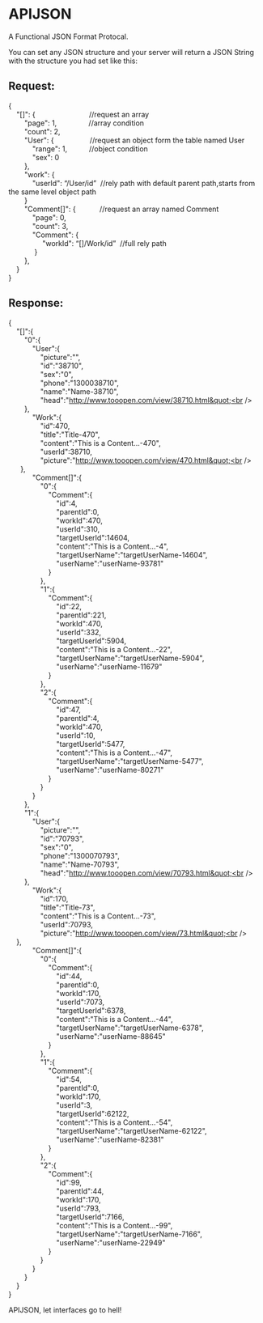 # APIJSON
A Functional JSON Format Protocal.</p>

<p>You can set any JSON structure and your server will return a JSON String with the structure you had set like this:</p>

## Request:
{<br />
&nbsp; &nbsp; &quot;[]&quot;: { &nbsp; &nbsp; &nbsp; &nbsp; &nbsp; &nbsp; &nbsp; &nbsp; &nbsp; &nbsp; &nbsp; &nbsp; &nbsp;  //request an array<br />
&nbsp; &nbsp; &nbsp; &nbsp; &quot;page&quot;: 1, &nbsp; &nbsp; &nbsp; &nbsp; &nbsp; &nbsp; &nbsp; &nbsp;//array condition<br />
&nbsp; &nbsp; &nbsp; &nbsp; &quot;count&quot;: 2, &nbsp; &nbsp; &nbsp; &nbsp;<br />
&nbsp; &nbsp; &nbsp; &nbsp; &quot;User&quot;: { &nbsp; &nbsp; &nbsp; &nbsp; &nbsp; &nbsp; &nbsp; &nbsp; &nbsp;//request an object form the table named User<br />
&nbsp; &nbsp; &nbsp; &nbsp; &nbsp; &nbsp; &quot;range&quot;: 1, &nbsp; &nbsp; &nbsp; &nbsp; &nbsp; //object condition<br />
&nbsp; &nbsp; &nbsp; &nbsp; &nbsp; &nbsp; &quot;sex&quot;: 0 &nbsp; &nbsp; &nbsp;&nbsp;<br />
&nbsp; &nbsp; &nbsp; &nbsp; },<br />
&nbsp; &nbsp; &nbsp; &nbsp; &quot;work&quot;: {<br />
&nbsp; &nbsp; &nbsp; &nbsp; &nbsp; &nbsp; &quot;userId&quot;: &ldquo;/User/id&rdquo; &nbsp;//rely path with default parent path,starts from the same level object path<br />
&nbsp; &nbsp; &nbsp; &nbsp; }<br />
&nbsp; &nbsp; &nbsp; &nbsp; &quot;Comment[]&quot;: { &nbsp; &nbsp; &nbsp; &nbsp; &nbsp; &nbsp;//request an array named Comment<br />
&nbsp; &nbsp; &nbsp; &nbsp; &nbsp; &nbsp; &quot;page&quot;: 0,<br />
&nbsp; &nbsp; &nbsp; &nbsp; &nbsp; &nbsp; &quot;count&quot;: 3,<br />
&nbsp; &nbsp; &nbsp; &nbsp; &nbsp; &nbsp; &quot;Comment&quot;: {<br />
&nbsp; &nbsp; &nbsp; &nbsp; &nbsp; &nbsp; &nbsp; &nbsp; &nbsp;&quot;workId&quot;: &ldquo;[]/Work/id&rdquo; &nbsp;//full rely path<br />
&nbsp; &nbsp; &nbsp; &nbsp; &nbsp; &nbsp; &nbsp;}<br />
&nbsp; &nbsp; &nbsp; &nbsp; },<br />
&nbsp; &nbsp; }<br />
}</p>

## Response:
{<br />
&nbsp; &nbsp; &quot;[]&quot;:{<br />
&nbsp; &nbsp; &nbsp; &nbsp; &quot;0&quot;:{<br />
&nbsp; &nbsp; &nbsp; &nbsp; &nbsp; &nbsp; &quot;User&quot;:{<br />
&nbsp; &nbsp; &nbsp; &nbsp; &nbsp; &nbsp; &nbsp; &nbsp; &quot;picture&quot;:&quot;&quot;,<br />
&nbsp; &nbsp; &nbsp; &nbsp; &nbsp; &nbsp; &nbsp; &nbsp; &quot;id&quot;:&quot;38710&quot;,<br />
&nbsp; &nbsp; &nbsp; &nbsp; &nbsp; &nbsp; &nbsp; &nbsp; &quot;sex&quot;:&quot;0&quot;,<br />
&nbsp; &nbsp; &nbsp; &nbsp; &nbsp; &nbsp; &nbsp; &nbsp; &quot;phone&quot;:&quot;1300038710&quot;,<br />
&nbsp; &nbsp; &nbsp; &nbsp; &nbsp; &nbsp; &nbsp; &nbsp; &quot;name&quot;:&quot;Name-38710&quot;,<br />
&nbsp; &nbsp; &nbsp; &nbsp; &nbsp; &nbsp; &nbsp; &nbsp; &quot;head&quot;:&quot;http://www.tooopen.com/view/38710.html&quot;<br />
&nbsp; &nbsp; &nbsp; &nbsp; &nbsp; &nbsp; },<br />
&nbsp; &nbsp; &nbsp; &nbsp; &nbsp; &nbsp; &quot;Work&quot;:{<br />
&nbsp; &nbsp; &nbsp; &nbsp; &nbsp; &nbsp; &nbsp; &nbsp; &quot;id&quot;:470,<br />
&nbsp; &nbsp; &nbsp; &nbsp; &nbsp; &nbsp; &nbsp; &nbsp; &quot;title&quot;:&quot;Title-470&quot;,<br />
&nbsp; &nbsp; &nbsp; &nbsp; &nbsp; &nbsp; &nbsp; &nbsp; &quot;content&quot;:&quot;This is a Content...-470&quot;,<br />
&nbsp; &nbsp; &nbsp; &nbsp; &nbsp; &nbsp; &nbsp; &nbsp; &quot;userId&quot;:38710,<br />
&nbsp; &nbsp; &nbsp; &nbsp; &nbsp; &nbsp; &nbsp; &nbsp; &quot;picture&quot;:&quot;http://www.tooopen.com/view/470.html&quot;<br />
&nbsp; &nbsp; &nbsp; &nbsp; &nbsp; &nbsp; },<br />
&nbsp; &nbsp; &nbsp; &nbsp; &nbsp; &nbsp; &quot;Comment[]&quot;:{<br />
&nbsp; &nbsp; &nbsp; &nbsp; &nbsp; &nbsp; &nbsp; &nbsp; &quot;0&quot;:{<br />
&nbsp; &nbsp; &nbsp; &nbsp; &nbsp; &nbsp; &nbsp; &nbsp; &nbsp; &nbsp; &quot;Comment&quot;:{<br />
&nbsp; &nbsp; &nbsp; &nbsp; &nbsp; &nbsp; &nbsp; &nbsp; &nbsp; &nbsp; &nbsp; &nbsp; &quot;id&quot;:4,<br />
&nbsp; &nbsp; &nbsp; &nbsp; &nbsp; &nbsp; &nbsp; &nbsp; &nbsp; &nbsp; &nbsp; &nbsp; &quot;parentId&quot;:0,<br />
&nbsp; &nbsp; &nbsp; &nbsp; &nbsp; &nbsp; &nbsp; &nbsp; &nbsp; &nbsp; &nbsp; &nbsp; &quot;workId&quot;:470,<br />
&nbsp; &nbsp; &nbsp; &nbsp; &nbsp; &nbsp; &nbsp; &nbsp; &nbsp; &nbsp; &nbsp; &nbsp; &quot;userId&quot;:310,<br />
&nbsp; &nbsp; &nbsp; &nbsp; &nbsp; &nbsp; &nbsp; &nbsp; &nbsp; &nbsp; &nbsp; &nbsp; &quot;targetUserId&quot;:14604,<br />
&nbsp; &nbsp; &nbsp; &nbsp; &nbsp; &nbsp; &nbsp; &nbsp; &nbsp; &nbsp; &nbsp; &nbsp; &quot;content&quot;:&quot;This is a Content...-4&quot;,<br />
&nbsp; &nbsp; &nbsp; &nbsp; &nbsp; &nbsp; &nbsp; &nbsp; &nbsp; &nbsp; &nbsp; &nbsp; &quot;targetUserName&quot;:&quot;targetUserName-14604&quot;,<br />
&nbsp; &nbsp; &nbsp; &nbsp; &nbsp; &nbsp; &nbsp; &nbsp; &nbsp; &nbsp; &nbsp; &nbsp; &quot;userName&quot;:&quot;userName-93781&quot;<br />
&nbsp; &nbsp; &nbsp; &nbsp; &nbsp; &nbsp; &nbsp; &nbsp; &nbsp; &nbsp; }<br />
&nbsp; &nbsp; &nbsp; &nbsp; &nbsp; &nbsp; &nbsp; &nbsp; },<br />
&nbsp; &nbsp; &nbsp; &nbsp; &nbsp; &nbsp; &nbsp; &nbsp; &quot;1&quot;:{<br />
&nbsp; &nbsp; &nbsp; &nbsp; &nbsp; &nbsp; &nbsp; &nbsp; &nbsp; &nbsp; &quot;Comment&quot;:{<br />
&nbsp; &nbsp; &nbsp; &nbsp; &nbsp; &nbsp; &nbsp; &nbsp; &nbsp; &nbsp; &nbsp; &nbsp; &quot;id&quot;:22,<br />
&nbsp; &nbsp; &nbsp; &nbsp; &nbsp; &nbsp; &nbsp; &nbsp; &nbsp; &nbsp; &nbsp; &nbsp; &quot;parentId&quot;:221,<br />
&nbsp; &nbsp; &nbsp; &nbsp; &nbsp; &nbsp; &nbsp; &nbsp; &nbsp; &nbsp; &nbsp; &nbsp; &quot;workId&quot;:470,<br />
&nbsp; &nbsp; &nbsp; &nbsp; &nbsp; &nbsp; &nbsp; &nbsp; &nbsp; &nbsp; &nbsp; &nbsp; &quot;userId&quot;:332,<br />
&nbsp; &nbsp; &nbsp; &nbsp; &nbsp; &nbsp; &nbsp; &nbsp; &nbsp; &nbsp; &nbsp; &nbsp; &quot;targetUserId&quot;:5904,<br />
&nbsp; &nbsp; &nbsp; &nbsp; &nbsp; &nbsp; &nbsp; &nbsp; &nbsp; &nbsp; &nbsp; &nbsp; &quot;content&quot;:&quot;This is a Content...-22&quot;,<br />
&nbsp; &nbsp; &nbsp; &nbsp; &nbsp; &nbsp; &nbsp; &nbsp; &nbsp; &nbsp; &nbsp; &nbsp; &quot;targetUserName&quot;:&quot;targetUserName-5904&quot;,<br />
&nbsp; &nbsp; &nbsp; &nbsp; &nbsp; &nbsp; &nbsp; &nbsp; &nbsp; &nbsp; &nbsp; &nbsp; &quot;userName&quot;:&quot;userName-11679&quot;<br />
&nbsp; &nbsp; &nbsp; &nbsp; &nbsp; &nbsp; &nbsp; &nbsp; &nbsp; &nbsp; }<br />
&nbsp; &nbsp; &nbsp; &nbsp; &nbsp; &nbsp; &nbsp; &nbsp; },<br />
&nbsp; &nbsp; &nbsp; &nbsp; &nbsp; &nbsp; &nbsp; &nbsp; &quot;2&quot;:{<br />
&nbsp; &nbsp; &nbsp; &nbsp; &nbsp; &nbsp; &nbsp; &nbsp; &nbsp; &nbsp; &quot;Comment&quot;:{<br />
&nbsp; &nbsp; &nbsp; &nbsp; &nbsp; &nbsp; &nbsp; &nbsp; &nbsp; &nbsp; &nbsp; &nbsp; &quot;id&quot;:47,<br />
&nbsp; &nbsp; &nbsp; &nbsp; &nbsp; &nbsp; &nbsp; &nbsp; &nbsp; &nbsp; &nbsp; &nbsp; &quot;parentId&quot;:4,<br />
&nbsp; &nbsp; &nbsp; &nbsp; &nbsp; &nbsp; &nbsp; &nbsp; &nbsp; &nbsp; &nbsp; &nbsp; &quot;workId&quot;:470,<br />
&nbsp; &nbsp; &nbsp; &nbsp; &nbsp; &nbsp; &nbsp; &nbsp; &nbsp; &nbsp; &nbsp; &nbsp; &quot;userId&quot;:10,<br />
&nbsp; &nbsp; &nbsp; &nbsp; &nbsp; &nbsp; &nbsp; &nbsp; &nbsp; &nbsp; &nbsp; &nbsp; &quot;targetUserId&quot;:5477,<br />
&nbsp; &nbsp; &nbsp; &nbsp; &nbsp; &nbsp; &nbsp; &nbsp; &nbsp; &nbsp; &nbsp; &nbsp; &quot;content&quot;:&quot;This is a Content...-47&quot;,<br />
&nbsp; &nbsp; &nbsp; &nbsp; &nbsp; &nbsp; &nbsp; &nbsp; &nbsp; &nbsp; &nbsp; &nbsp; &quot;targetUserName&quot;:&quot;targetUserName-5477&quot;,<br />
&nbsp; &nbsp; &nbsp; &nbsp; &nbsp; &nbsp; &nbsp; &nbsp; &nbsp; &nbsp; &nbsp; &nbsp; &quot;userName&quot;:&quot;userName-80271&quot;<br />
&nbsp; &nbsp; &nbsp; &nbsp; &nbsp; &nbsp; &nbsp; &nbsp; &nbsp; &nbsp; }<br />
&nbsp; &nbsp; &nbsp; &nbsp; &nbsp; &nbsp; &nbsp; &nbsp; }<br />
&nbsp; &nbsp; &nbsp; &nbsp; &nbsp; &nbsp; }<br />
&nbsp; &nbsp; &nbsp; &nbsp; },<br />
&nbsp; &nbsp; &nbsp; &nbsp; &quot;1&quot;:{<br />
&nbsp; &nbsp; &nbsp; &nbsp; &nbsp; &nbsp; &quot;User&quot;:{<br />
&nbsp; &nbsp; &nbsp; &nbsp; &nbsp; &nbsp; &nbsp; &nbsp; &quot;picture&quot;:&quot;&quot;,<br />
&nbsp; &nbsp; &nbsp; &nbsp; &nbsp; &nbsp; &nbsp; &nbsp; &quot;id&quot;:&quot;70793&quot;,<br />
&nbsp; &nbsp; &nbsp; &nbsp; &nbsp; &nbsp; &nbsp; &nbsp; &quot;sex&quot;:&quot;0&quot;,<br />
&nbsp; &nbsp; &nbsp; &nbsp; &nbsp; &nbsp; &nbsp; &nbsp; &quot;phone&quot;:&quot;1300070793&quot;,<br />
&nbsp; &nbsp; &nbsp; &nbsp; &nbsp; &nbsp; &nbsp; &nbsp; &quot;name&quot;:&quot;Name-70793&quot;,<br />
&nbsp; &nbsp; &nbsp; &nbsp; &nbsp; &nbsp; &nbsp; &nbsp; &quot;head&quot;:&quot;http://www.tooopen.com/view/70793.html&quot;<br />
&nbsp; &nbsp; &nbsp; &nbsp; &nbsp; &nbsp; },<br />
&nbsp; &nbsp; &nbsp; &nbsp; &nbsp; &nbsp; &quot;Work&quot;:{<br />
&nbsp; &nbsp; &nbsp; &nbsp; &nbsp; &nbsp; &nbsp; &nbsp; &quot;id&quot;:170,<br />
&nbsp; &nbsp; &nbsp; &nbsp; &nbsp; &nbsp; &nbsp; &nbsp; &quot;title&quot;:&quot;Title-73&quot;,<br />
&nbsp; &nbsp; &nbsp; &nbsp; &nbsp; &nbsp; &nbsp; &nbsp; &quot;content&quot;:&quot;This is a Content...-73&quot;,<br />
&nbsp; &nbsp; &nbsp; &nbsp; &nbsp; &nbsp; &nbsp; &nbsp; &quot;userId&quot;:70793,<br />
&nbsp; &nbsp; &nbsp; &nbsp; &nbsp; &nbsp; &nbsp; &nbsp; &quot;picture&quot;:&quot;http://www.tooopen.com/view/73.html&quot;<br />
&nbsp; &nbsp; &nbsp; &nbsp; &nbsp; &nbsp; },<br />
&nbsp; &nbsp; &nbsp; &nbsp; &nbsp; &nbsp; &quot;Comment[]&quot;:{<br />
&nbsp; &nbsp; &nbsp; &nbsp; &nbsp; &nbsp; &nbsp; &nbsp; &quot;0&quot;:{<br />
&nbsp; &nbsp; &nbsp; &nbsp; &nbsp; &nbsp; &nbsp; &nbsp; &nbsp; &nbsp; &quot;Comment&quot;:{<br />
&nbsp; &nbsp; &nbsp; &nbsp; &nbsp; &nbsp; &nbsp; &nbsp; &nbsp; &nbsp; &nbsp; &nbsp; &quot;id&quot;:44,<br />
&nbsp; &nbsp; &nbsp; &nbsp; &nbsp; &nbsp; &nbsp; &nbsp; &nbsp; &nbsp; &nbsp; &nbsp; &quot;parentId&quot;:0,<br />
&nbsp; &nbsp; &nbsp; &nbsp; &nbsp; &nbsp; &nbsp; &nbsp; &nbsp; &nbsp; &nbsp; &nbsp; &quot;workId&quot;:170,<br />
&nbsp; &nbsp; &nbsp; &nbsp; &nbsp; &nbsp; &nbsp; &nbsp; &nbsp; &nbsp; &nbsp; &nbsp; &quot;userId&quot;:7073,<br />
&nbsp; &nbsp; &nbsp; &nbsp; &nbsp; &nbsp; &nbsp; &nbsp; &nbsp; &nbsp; &nbsp; &nbsp; &quot;targetUserId&quot;:6378,<br />
&nbsp; &nbsp; &nbsp; &nbsp; &nbsp; &nbsp; &nbsp; &nbsp; &nbsp; &nbsp; &nbsp; &nbsp; &quot;content&quot;:&quot;This is a Content...-44&quot;,<br />
&nbsp; &nbsp; &nbsp; &nbsp; &nbsp; &nbsp; &nbsp; &nbsp; &nbsp; &nbsp; &nbsp; &nbsp; &quot;targetUserName&quot;:&quot;targetUserName-6378&quot;,<br />
&nbsp; &nbsp; &nbsp; &nbsp; &nbsp; &nbsp; &nbsp; &nbsp; &nbsp; &nbsp; &nbsp; &nbsp; &quot;userName&quot;:&quot;userName-88645&quot;<br />
&nbsp; &nbsp; &nbsp; &nbsp; &nbsp; &nbsp; &nbsp; &nbsp; &nbsp; &nbsp; }<br />
&nbsp; &nbsp; &nbsp; &nbsp; &nbsp; &nbsp; &nbsp; &nbsp; },<br />
&nbsp; &nbsp; &nbsp; &nbsp; &nbsp; &nbsp; &nbsp; &nbsp; &quot;1&quot;:{<br />
&nbsp; &nbsp; &nbsp; &nbsp; &nbsp; &nbsp; &nbsp; &nbsp; &nbsp; &nbsp; &quot;Comment&quot;:{<br />
&nbsp; &nbsp; &nbsp; &nbsp; &nbsp; &nbsp; &nbsp; &nbsp; &nbsp; &nbsp; &nbsp; &nbsp; &quot;id&quot;:54,<br />
&nbsp; &nbsp; &nbsp; &nbsp; &nbsp; &nbsp; &nbsp; &nbsp; &nbsp; &nbsp; &nbsp; &nbsp; &quot;parentId&quot;:0,<br />
&nbsp; &nbsp; &nbsp; &nbsp; &nbsp; &nbsp; &nbsp; &nbsp; &nbsp; &nbsp; &nbsp; &nbsp; &quot;workId&quot;:170,<br />
&nbsp; &nbsp; &nbsp; &nbsp; &nbsp; &nbsp; &nbsp; &nbsp; &nbsp; &nbsp; &nbsp; &nbsp; &quot;userId&quot;:3,<br />
&nbsp; &nbsp; &nbsp; &nbsp; &nbsp; &nbsp; &nbsp; &nbsp; &nbsp; &nbsp; &nbsp; &nbsp; &quot;targetUserId&quot;:62122,<br />
&nbsp; &nbsp; &nbsp; &nbsp; &nbsp; &nbsp; &nbsp; &nbsp; &nbsp; &nbsp; &nbsp; &nbsp; &quot;content&quot;:&quot;This is a Content...-54&quot;,<br />
&nbsp; &nbsp; &nbsp; &nbsp; &nbsp; &nbsp; &nbsp; &nbsp; &nbsp; &nbsp; &nbsp; &nbsp; &quot;targetUserName&quot;:&quot;targetUserName-62122&quot;,<br />
&nbsp; &nbsp; &nbsp; &nbsp; &nbsp; &nbsp; &nbsp; &nbsp; &nbsp; &nbsp; &nbsp; &nbsp; &quot;userName&quot;:&quot;userName-82381&quot;<br />
&nbsp; &nbsp; &nbsp; &nbsp; &nbsp; &nbsp; &nbsp; &nbsp; &nbsp; &nbsp; }<br />
&nbsp; &nbsp; &nbsp; &nbsp; &nbsp; &nbsp; &nbsp; &nbsp; },<br />
&nbsp; &nbsp; &nbsp; &nbsp; &nbsp; &nbsp; &nbsp; &nbsp; &quot;2&quot;:{<br />
&nbsp; &nbsp; &nbsp; &nbsp; &nbsp; &nbsp; &nbsp; &nbsp; &nbsp; &nbsp; &quot;Comment&quot;:{<br />
&nbsp; &nbsp; &nbsp; &nbsp; &nbsp; &nbsp; &nbsp; &nbsp; &nbsp; &nbsp; &nbsp; &nbsp; &quot;id&quot;:99,<br />
&nbsp; &nbsp; &nbsp; &nbsp; &nbsp; &nbsp; &nbsp; &nbsp; &nbsp; &nbsp; &nbsp; &nbsp; &quot;parentId&quot;:44,<br />
&nbsp; &nbsp; &nbsp; &nbsp; &nbsp; &nbsp; &nbsp; &nbsp; &nbsp; &nbsp; &nbsp; &nbsp; &quot;workId&quot;:170,<br />
&nbsp; &nbsp; &nbsp; &nbsp; &nbsp; &nbsp; &nbsp; &nbsp; &nbsp; &nbsp; &nbsp; &nbsp; &quot;userId&quot;:793,<br />
&nbsp; &nbsp; &nbsp; &nbsp; &nbsp; &nbsp; &nbsp; &nbsp; &nbsp; &nbsp; &nbsp; &nbsp; &quot;targetUserId&quot;:7166,<br />
&nbsp; &nbsp; &nbsp; &nbsp; &nbsp; &nbsp; &nbsp; &nbsp; &nbsp; &nbsp; &nbsp; &nbsp; &quot;content&quot;:&quot;This is a Content...-99&quot;,<br />
&nbsp; &nbsp; &nbsp; &nbsp; &nbsp; &nbsp; &nbsp; &nbsp; &nbsp; &nbsp; &nbsp; &nbsp; &quot;targetUserName&quot;:&quot;targetUserName-7166&quot;,<br />
&nbsp; &nbsp; &nbsp; &nbsp; &nbsp; &nbsp; &nbsp; &nbsp; &nbsp; &nbsp; &nbsp; &nbsp; &quot;userName&quot;:&quot;userName-22949&quot;<br />
&nbsp; &nbsp; &nbsp; &nbsp; &nbsp; &nbsp; &nbsp; &nbsp; &nbsp; &nbsp; }<br />
&nbsp; &nbsp; &nbsp; &nbsp; &nbsp; &nbsp; &nbsp; &nbsp; }<br />
&nbsp; &nbsp; &nbsp; &nbsp; &nbsp; &nbsp; }<br />
&nbsp; &nbsp; &nbsp; &nbsp; }<br />
&nbsp; &nbsp; }<br />
}</p>

<p>APIJSON, let interfaces go to hell!&nbsp;<br />
&nbsp;</p>
